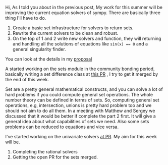 <!--
.. title: Week 1 and Week 2
.. slug: week-1-and-week-2
.. date: 2014/06/02 17:15:54
.. tags: sympy, GSoC
.. link:
.. description:
.. type: text
-->

Hi, As I told you about in the previous post, My work for this summer will be
improving the current equation solvers of sympy. There are basically three
thing I'll have to do.

1. Create a basic set infrastructure for solvers to return sets.
2. Rewrite the current solvers to be clean and robust.
3. On the top of 1 and 2 write new solvers and function, they will returning
   and handling all the solutions of equations like `sin(x) == 0` and a general
   singularity finder.

You can look at the details in my
[proposal](https://github.com/sympy/sympy/wiki/GSoC-2014-Application-Harsh-Gupta:-Solvers)

A started working on the sets module in the community bonding period, basically
writing a set difference class at [this
PR](https://github.com/sympy/sympy/pull/7462) , I try to get it merged by the
end of this week.

Set are a pretty general mathematical constructs, and you can solve a lot of
hard problems if you could compute general set operations. The whole number
theory can be defined in terms of sets. So, computing general set operations,
e.g, intersection, unions is pretty hard problem too and we should not aim to
do all them.  In a meeting with Matthew and Sergey we discussed that it would
    be better if complete the part 2 first. It will give a general idea about
    what capabilities of sets we need.  Also some sets problems can be reduced
    to equations and vice versa.  <!-- Explain -->

I've started working on the univariate solvers [at
PR](https://github.com/sympy/sympy/pull/7523).  My aim for this
week will be.

1. Completing the rational solvers
2. Getting the open PR for the sets merged.
